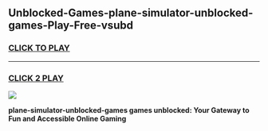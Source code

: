 
## Unblocked-Games-plane-simulator-unblocked-games-Play-Free-vsubd
<h3>
<a href="https://premium76.site?title=plane-simulator-unblocked-games&ref=09A">CLICK TO PLAY</a></h3>
<hr>

<h3>
<a href="https://premium76.site?title=plane-simulator-unblocked-games&ref=09A">CLICK 2 PLAY</a>
  
</h3>

<a href="https://premium76.site?title=plane-simulator-unblocked-games&ref=09A"><img src="https://clearcache.store/games.png"></a>


**plane-simulator-unblocked-games games unblocked: Your Gateway to Fun and Accessible Online Gaming**
